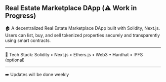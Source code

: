 ## Real Estate Marketplace DApp (⚠️ Work in Progress)

🏠 A decentralized Real Estate Marketplace DApp built with Solidity, Next.js. Users can list, buy, and sell tokenized properties securely and transparently using smart contracts. 
 
--- 
   
🔧 Tech Stack: Solidity • Next.js • Ethers.js • Web3 • Hardhat • IPFS (optional)      
 
---    
 
 ➡️ Updates will be done weekly 
  
 
